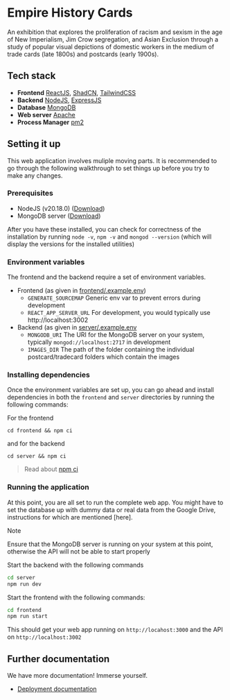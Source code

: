 # Empire History Cards

An exhibition that explores the proliferation of racism and sexism in the age of New Imperialism, Jim Crow segregation, and Asian Exclusion through a study of popular visual depictions of domestic workers in the medium of trade cards (late 1800s) and postcards (early 1900s).

## Tech stack
- **Frontend** [ReactJS](https://react.dev/), [ShadCN](https://ui.shadcn.com/), [TailwindCSS](https://tailwindcss.com/)
- **Backend** [NodeJS](https://nodejs.org/en), [ExpressJS](http://expressjs.com/)
- **Database** [MongoDB](https://www.mongodb.com)
- **Web server** [Apache](https://apache.org/)
- **Process Manager** [pm2](https://pm2.io)

## Setting it up
This web application involves muliple moving parts. It is recommended to go through the following walkthrough to set things up before you try to make any changes.

### Prerequisites
- NodeJS (v20.18.0) ([Download](https://nodejs.org/en/download/package-manager))
- MongoDB server ([Download](https://www.mongodb.com/try/download/community))

After you have these installed, you can check for correctness of the installation by running `node -v`, `npm -v` and `mongod --version` (which will display the versions for the installed utilities)

### Environment variables
The frontend and the backend require a set of environment variables. 
- Frontend (as given in [frontend/.example.env](frontend/.example.env))
  - `GENERATE_SOURCEMAP` Generic env var to prevent errors during development
  - `REACT_APP_SERVER_URL` For development, you would typically use http://localhost:3002
- Backend (as given in [server/.example.env](server/.example.env)
  - `MONGODB_URI` The URI for the MongoDB server on your system, typically `mongod://localhost:2717` in development
  - `IMAGES_DIR` The path of the folder containing the individual postcard/tradecard folders which contain the images 

### Installing dependencies
Once the environment variables are set up, you can go ahead and install dependencies in both the `frontend` and `server` directories by running the following commands:

For the frontend
```
cd frontend && npm ci
```
and for the backend
```
cd server && npm ci
```
> Read about [npm ci](https://docs.npmjs.com/cli/v6/commands/npm-ci)

### Running the application
At this point, you are all set to run the complete web app. You might have to set the database up with dummy data or real data from the Google Drive, instructions for which are mentioned [here].

> [!NOTE]
> Ensure that the MongoDB server is running on your system at this point, otherwise the API will not be able to start properly

Start the backend with the following commands
```bash
cd server
npm run dev
```

Start the frontend with the following commands:
```bash
cd frontend
npm run start
```

This should get your web app running on `http://locahost:3000` and the API on `http://localhost:3002`

## Further documentation

We have more documentation! Immerse yourself.
- [Deployment documentation](./scripts/deploy/README.md)